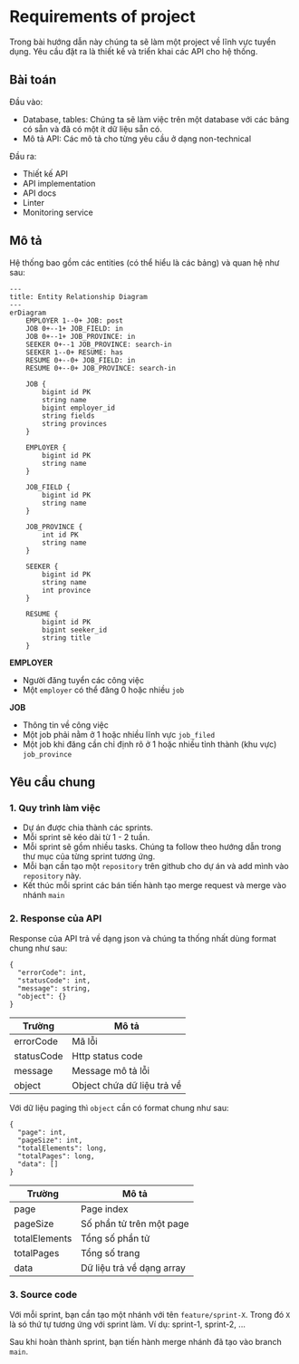 # Requirements of project

Trong bài hướng dẫn này chúng ta sẽ làm một project về lĩnh vực tuyển dụng.
Yêu cầu đặt ra là thiết kế và triển khai các API cho hệ thống.

## Bài toán

Đầu vào:

- Database, tables: Chúng ta sẽ làm việc trên một database với các bảng có sẵn và đã có một ít dữ liệu sẵn có.
- Mô tả API: Các mô tả cho từng yêu cầu ở dạng non-technical

Đầu ra:

- Thiết kế API
- API implementation
- API docs
- Linter
- Monitoring service

## Mô tả

Hệ thống bao gồm các entities (có thể hiểu là các bảng) và quan hệ như sau:

```mermaid
---
title: Entity Relationship Diagram
---
erDiagram
    EMPLOYER 1--0+ JOB: post
    JOB 0+--1+ JOB_FIELD: in
    JOB 0+--1+ JOB_PROVINCE: in
    SEEKER 0+--1 JOB_PROVINCE: search-in
    SEEKER 1--0+ RESUME: has
    RESUME 0+--0+ JOB_FIELD: in
    RESUME 0+--0+ JOB_PROVINCE: search-in

    JOB {
        bigint id PK
        string name
        bigint employer_id
        string fields
        string provinces
    }

    EMPLOYER {
        bigint id PK
        string name
    }

    JOB_FIELD {
        bigint id PK
        string name
    }

    JOB_PROVINCE {
        int id PK
        string name
    }

    SEEKER {
        bigint id PK
        string name
        int province
    }

    RESUME {
        bigint id PK
        bigint seeker_id
        string title
    }
```

**EMPLOYER**

- Người đăng tuyển các công việc
- Một `employer` có thể đăng 0 hoặc nhiều `job`

**JOB**

- Thông tin về công việc
- Một job phải nằm ở 1 hoặc nhiều lĩnh vực `job_filed`
- Một job khi đăng cần chỉ định rõ ở 1 hoặc nhiều tỉnh thành (khu vực) `job_province`

## Yêu cầu chung

### 1. Quy trình làm việc

- Dự án được chia thành các sprints.
- Mỗi sprint sẽ kéo dài từ 1 - 2 tuần.
- Mỗi sprint sẽ gồm nhiều tasks. Chúng ta follow theo hướng dẫn trong thư mục của từng sprint tương ứng.
- Mỗi bạn cần tạo một `repository` trên github cho dự án và add mình vào `repository` này.
- Kết thúc mỗi sprint các bán tiến hành tạo merge request và merge vào nhánh `main`

### 2. Response của API

Response của API trả về dạng json và chúng ta thống nhất dùng format chung như sau:

```
{
  "errorCode": int,
  "statusCode": int,
  "message": string,
  "object": {}
}
```

| Trường     | Mô tả                      |
|------------|----------------------------|
| errorCode  | Mã lỗi                     |
| statusCode | Http status code           |
| message    | Message mô tả lỗi          |
| object     | Object chứa dữ liệu trả về |

Với dữ liệu paging thì `object` cần có format chung như sau:

```
{
  "page": int,
  "pageSize": int,
  "totalElements": long,
  "totalPages": long,
  "data": []
}
```

| Trường        | Mô tả                     |
|---------------|---------------------------|
| page          | Page index                |
| pageSize      | Số phần tử trên một page  |
| totalElements | Tổng số phần tử           |
| totalPages    | Tổng số trang             |
| data          | Dữ liệu trả về dạng array |

### 3. Source code

Với mỗi sprint, bạn cần tạo một nhánh với tên `feature/sprint-X`. Trong đó `X` là só thứ tự tương ứng với sprint làm. Ví
dụ: sprint-1, sprint-2, ...

Sau khi hoàn thành sprint, bạn tiến hành merge nhánh đã tạo vào branch `main`.